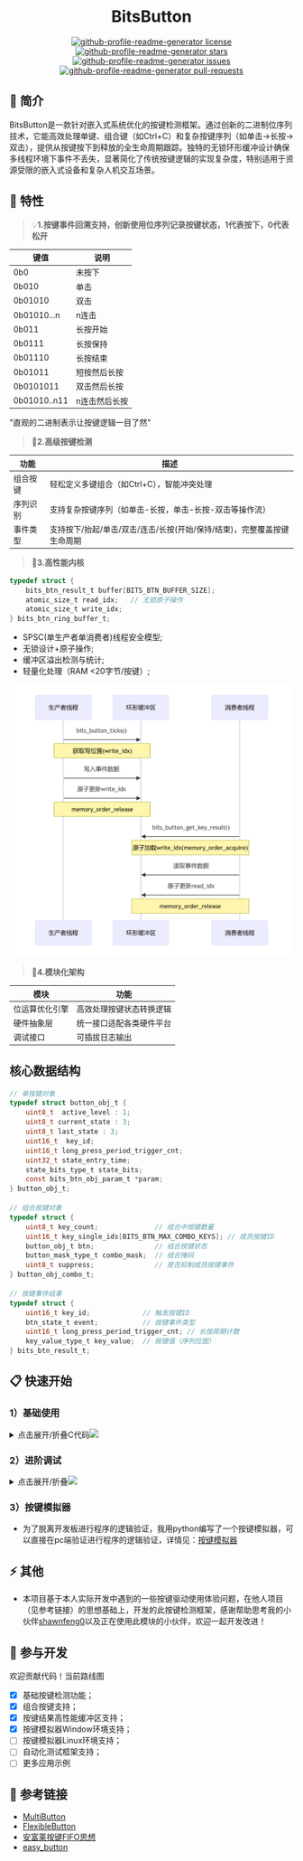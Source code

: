 <h1 align="center">BitsButton</h1>

<p align="center">
<a href="https://github.com/530china/EmbeddedButton/blob/master/LICENSE" target="blank">
<img src="https://img.shields.io/github/license/rahuldkjain/github-profile-readme-generator?style=flat-square" alt="github-profile-readme-generator license" />
</a>
<a href="https://github.com/530china/EmbeddedButton/stargazers" target="blank">
<img src="https://img.shields.io/github/stars/rahuldkjain/github-profile-readme-generator?style=flat-square" alt="github-profile-readme-generator stars"/>
</a>
<a href="https://github.com/530china/EmbeddedButton/issues" target="blank">
<img src="https://img.shields.io/github/issues/rahuldkjain/github-profile-readme-generator?style=flat-square" alt="github-profile-readme-generator issues"/>
</a>
<a href="https://github.com/530china/EmbeddedButton/pulls" target="blank">
<img src="https://img.shields.io/github/issues-pr/rahuldkjain/github-profile-readme-generator?style=flat-square" alt="github-profile-readme-generator pull-requests"/>
</a>
</p>

<h2>👋 简介</h2>
​​BitsButton是一款针对嵌入式系统优化的按键检测框架​​。通过创新的二进制位序列技术，它能高效处理单键、组合键（如Ctrl+C）和复杂按键序列（如单击→长按→双击），提供从按键按下到释放的全生命周期跟踪。独特的无锁环形缓冲设计确保多线程环境下事件不丢失，显著简化了传统按键逻辑的实现复杂度，特别适用于资源受限的嵌入式设备和复杂人机交互场景。


## 🌱 特性

>💡**1.按键事件回溯支持，创新使用位序列记录按键状态，1代表按下，0代表松开**

键值 | 说明
--- | ---
0b0 | 未按下
0b010 | 单击
0b01010 | 双击
0b01010...n | n连击
0b011 | 长按开始
0b0111| 长按保持
0b01110|长按结束
0b01011|短按然后长按
0b0101011 | 双击然后长按
0b01010..n11 | n连击然后长按

"直观的二进制表示让按键逻辑一目了然"

> 🎯**2.​高级按键检测**

功能 | 描述
--- | ---
​​组合按键 | 轻松定义多键组合（如Ctrl+C），智能冲突处理
​​序列识别 | 支持复杂按键序列（如单击-长按，单击-长按-双击等操作流）
​​事件类型 | 支持按下/抬起/单击/双击/连击/长按(开始/保持/结束)，完整覆盖按键生命周期

> 🚀**3.高性能内核​**
```c
typedef struct {
    bits_btn_result_t buffer[BITS_BTN_BUFFER_SIZE];
    atomic_size_t read_idx;   // 无锁原子操作
    atomic_size_t write_idx;
} bits_btn_ring_buffer_t;
```

- SPSC(单生产者单消费者)线程安全模型;
- 无锁设计+原子操作;
- 缓冲区溢出检测与统计;
- 轻量化处理（RAM <20字节/按键）;

![alt text](docs/image-1.png)

> 🧩**4.​​模块化架构**

模块 | 功能
--- | ---
​​位运算优化引擎​ | 高效处理按键状态转换逻辑
硬件抽象层​ | 统一接口适配各类硬件平台
​​调试接口​​ | 可插拔日志输出

## 核心数据结构

```c
// 单按键对象
typedef struct button_obj_t {
    uint8_t  active_level : 1;
    uint8_t current_state : 3;
    uint8_t last_state : 3;
    uint16_t  key_id;
    uint16_t long_press_period_trigger_cnt;
    uint32_t state_entry_time;
    state_bits_type_t state_bits;
    const bits_btn_obj_param_t *param;
} button_obj_t;

// 组合按键对象
typedef struct {
    uint8_t key_count;              // 组合中按键数量
    uint16_t key_single_ids[BITS_BTN_MAX_COMBO_KEYS]; // 成员按键ID
    button_obj_t btn;               // 组合按键状态
    button_mask_type_t combo_mask;  // 组合掩码
    uint8_t suppress;               // 是否抑制成员按键事件
} button_obj_combo_t;

// 按键事件结果
typedef struct {
    uint16_t key_id;             // 触发按键ID
    btn_state_t event;           // 按键事件类型
    uint16_t long_press_period_trigger_cnt; // 长按周期计数
    key_value_type_t key_value;  // 按键值（序列位图）
} bits_btn_result_t;
```

## 📋 快速开始

### 1）基础使用
<details>
<summary>点击展开/折叠C代码<img src="https://media.giphy.com/media/WUlplcMpOCEmTGBtBW/giphy.gif" width="30"></summary>

- [使用callback方式](examples/example_callback.c);
- [使用poll方式](examples/example_poll.c);
<br></details>

### 2）进阶调试

<details>
<summary>点击展开/折叠<img src="https://media.giphy.com/media/WUlplcMpOCEmTGBtBW/giphy.gif" width="30"></summary>

- bits_button_init时，注册定义你的打印函数：
```c
int my_log_printf(const char* format, ...) {
    va_list args;
    va_start(args, format);
    int result = vprintf(format, args);
    va_end(args);
    return result;
}

bits_button_init(
    btns,
    ARRAY_SIZE(btns),
    btns_combo,
    ARRAY_SIZE(btns_combo),
    read_key_state,
    bits_btn_result_cb,
    my_log_printf
);
```
<br></details>

### 3）按键模拟器
- 为了脱离开发板进行程序的逻辑验证，我用python编写了一个按键模拟器，可以直接在pc端验证进行程序的逻辑验证，详情见：[按键模拟器](examples/ButtonSimulator.md)

## ⚡ 其他
- 本项目基于本人实际开发中遇到的一些按键驱动使用体验问题，在他人项目（见参考链接）的思想基础上，开发的此按键检测框架，感谢帮助思考我的小伙伴[shawnfeng0](https://github.com/shawnfeng0)以及正在使用此模块的小伙伴，欢迎一起开发改进！

## 🤝 参与开发
欢迎贡献代码！当前路线图
- [x] 基础按键检测功能；
- [x] 组合按键支持；
- [x] 按键结果高性能缓冲区支持；
- [x] 按键模拟器Window环境支持；
- [ ] 按键模拟器Linux环境支持；
- [ ] 自动化测试框架支持；
- [ ] 更多应用示例

## 💬 参考链接
- [MultiButton](https://github.com/0x1abin/MultiButton)
- [FlexibleButton](https://github.com/murphyzhao/FlexibleButton/tree/master)
- [安富莱按键FIFO思想](https://www.armbbs.cn/forum.php?mod=viewthread&tid=111527&highlight=%B0%B4%BC%FC)
- [easy_button](https://github.com/bobwenstudy/easy_button#)

